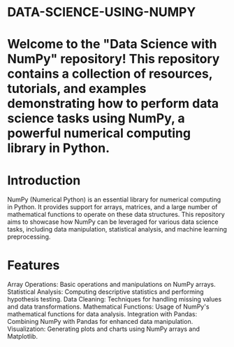 # DATA-SCIENCE-USING-NUMPY
# Welcome to the "Data Science with NumPy" repository! This repository contains a collection of resources, tutorials, and examples demonstrating how to perform data science tasks using NumPy, a powerful numerical computing library in Python.

# Introduction
NumPy (Numerical Python) is an essential library for numerical computing in Python. It provides support for arrays, matrices, and a large number of mathematical functions to operate on these data structures. This repository aims to showcase how NumPy can be leveraged for various data science tasks, including data manipulation, statistical analysis, and machine learning preprocessing.

# Features
Array Operations: Basic operations and manipulations on NumPy arrays.
Statistical Analysis: Computing descriptive statistics and performing hypothesis testing.
Data Cleaning: Techniques for handling missing values and data transformations.
Mathematical Functions: Usage of NumPy's mathematical functions for data analysis.
Integration with Pandas: Combining NumPy with Pandas for enhanced data manipulation.
Visualization: Generating plots and charts using NumPy arrays and Matplotlib.
